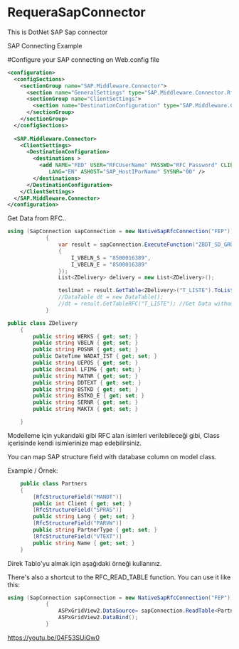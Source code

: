 # RequeraSapConnector
This is DotNet SAP Sap connector

SAP Connecting Example


#Configure your SAP connecting on Web.config file

```xml
<configuration>
  <configSections>
    <sectionGroup name="SAP.Middleware.Connector">
      <section name="GeneralSettings" type="SAP.Middleware.Connector.RfcGeneralConfiguration,sapnco" />
      <sectionGroup name="ClientSettings">
        <section name="DestinationConfiguration" type="SAP.Middleware.Connector.RfcDestinationConfiguration, sapnco"/>
      </sectionGroup>
    </sectionGroup>
  </configSections>
  
  <SAP.Middleware.Connector>
    <ClientSettings>
      <DestinationConfiguration>
        <destinations >
          <add NAME="FED" USER="RFCUserName" PASSWD="RFC_Password" CLIENT="001"
             LANG="EN" ASHOST="SAP_HostIPorName" SYSNR="00" />
        </destinations>
      </DestinationConfiguration>
    </ClientSettings>
  </SAP.Middleware.Connector>
</configuration>
```

Get Data from RFC..

```C#
using (SapConnection sapConnection = new NativeSapRfcConnection("FEP"))
            {
                var result = sapConnection.ExecuteFunction("ZBDT_SD_GRUP_TESLIMAT_BILGI", new
                {
                    I_VBELN_S = "8500016389",
                    I_VBELN_E = "8500016389"
                });
                List<ZDelivery> delivery = new List<ZDelivery>();

                teslimat = result.GetTable<ZDelivery>("T_LISTE").ToList();               
                //DataTable dt = new DataTable();
                //dt = result.GetTableRFC("T_LISTE"); //Get Data without Model(Model kullanmadan direk DataTable içerisine alır)
            }
```

```C#
public class ZDelivery
    {
        public string WERKS { get; set; }
        public string VBELN { get; set; }
        public string POSNR { get; set; }
        public DateTime WADAT_IST { get; set; }
        public string UEPOS { get; set; }
        public decimal LFIMG { get; set; }
        public string MATNR { get; set; }
        public string DDTEXT { get; set; }
        public string BSTKD { get; set; }
        public string BSTKD_E { get; set; }
        public string SERNR { get; set; }
        public string MAKTX { get; set; }

    }
````

Modelleme için yukarıdaki gibi RFC alan isimleri verilebileceği gibi, Class içerisinde kendi isimlerinize map edebilirsiniz.

You can map SAP structure field with database column on model class.

Example / Örnek:
```C#
    public class Partners
    {
        [RfcStructureField("MANDT")]
        public int Client { get; set; }
        [RfcStructureField("SPRAS")]
        public string Lang { get; set; }
        [RfcStructureField("PARVW")]
        public string PartnerType { get; set; }
        [RfcStructureField("VTEXT")]
        public string Name { get; set; }
    }
```
Direk Tablo'yu almak için aşağıdaki örneği kullanınız.

There's also a shortcut to the RFC_READ_TABLE function.
You can use it like this:

```C#
using (SapConnection sapConnection = new NativeSapRfcConnection("FEP"))
            {
                ASPxGridView2.DataSource= sapConnection.ReadTable<Partners>("TPART",null,null,0,500);
                ASPxGridView2.DataBind();               
            }
```
https://youtu.be/04F53SUiGw0
